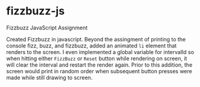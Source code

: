 # fizzbuzz-js
Fizzbuzz JavaScript Assignment

Created Fizzbuzz in javascript. Beyond the assingment of printing to the console fizz, buzz, and fizzbuzz, added an animated `li` element that renders to the screen. I even implemented a global variable for intervalId so when hitting either `FizzBuzz` or `Reset` button while rendering on screen, it will clear the interval and restart the render again. Prior to this addition, the screen would print in random order when subsequent button presses were made while still drawing to screen. 